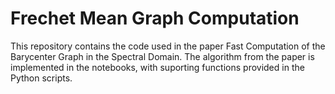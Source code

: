 # Frechet Mean Graph Computation

This repository contains the code used in the paper Fast Computation of the Barycenter Graph in the Spectral Domain. The algorithm from the paper is implemented in the notebooks, with suporting functions provided in the Python scripts.
